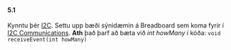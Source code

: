 #### 5.1
Kynntu þér [I2C](https://www.circuitbasics.com/basics-of-the-i2c-communication-protocol/). Settu upp bæði sýnidæmin á Breadboard sem koma fyrir í [I2C Communications](https://dronebotworkshop.com/i2c-arduino-arduino/). **Ath** það þarf að bæta við _int howMany_ í kóða:  `void receiveEvent(int howMany)`
